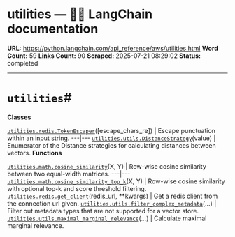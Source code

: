# utilities — 🦜🔗 LangChain  documentation

**URL:** https://python.langchain.com/api_reference/aws/utilities.html
**Word Count:** 59
**Links Count:** 90
**Scraped:** 2025-07-21 08:29:02
**Status:** completed

---

# `utilities`\#

**Classes**

[`utilities.redis.TokenEscaper`](https://python.langchain.com/api_reference/aws/utilities/langchain_aws.utilities.redis.TokenEscaper.html#langchain_aws.utilities.redis.TokenEscaper "langchain_aws.utilities.redis.TokenEscaper")\(\[escape\_chars\_re\]\) | Escape punctuation within an input string.   ---|---   [`utilities.utils.DistanceStrategy`](https://python.langchain.com/api_reference/aws/utilities/langchain_aws.utilities.utils.DistanceStrategy.html#langchain_aws.utilities.utils.DistanceStrategy "langchain_aws.utilities.utils.DistanceStrategy")\(value\) | Enumerator of the Distance strategies for calculating distances between vectors.      **Functions**

[`utilities.math.cosine_similarity`](https://python.langchain.com/api_reference/aws/utilities/langchain_aws.utilities.math.cosine_similarity.html#langchain_aws.utilities.math.cosine_similarity "langchain_aws.utilities.math.cosine_similarity")\(X, Y\) | Row-wise cosine similarity between two equal-width matrices.   ---|---   [`utilities.math.cosine_similarity_top_k`](https://python.langchain.com/api_reference/aws/utilities/langchain_aws.utilities.math.cosine_similarity_top_k.html#langchain_aws.utilities.math.cosine_similarity_top_k "langchain_aws.utilities.math.cosine_similarity_top_k")\(X, Y\) | Row-wise cosine similarity with optional top-k and score threshold filtering.   [`utilities.redis.get_client`](https://python.langchain.com/api_reference/aws/utilities/langchain_aws.utilities.redis.get_client.html#langchain_aws.utilities.redis.get_client "langchain_aws.utilities.redis.get_client")\(redis\_url, \*\*kwargs\) | Get a redis client from the connection url given.   [`utilities.utils.filter_complex_metadata`](https://python.langchain.com/api_reference/aws/utilities/langchain_aws.utilities.utils.filter_complex_metadata.html#langchain_aws.utilities.utils.filter_complex_metadata "langchain_aws.utilities.utils.filter_complex_metadata")\(...\) | Filter out metadata types that are not supported for a vector store.   [`utilities.utils.maximal_marginal_relevance`](https://python.langchain.com/api_reference/aws/utilities/langchain_aws.utilities.utils.maximal_marginal_relevance.html#langchain_aws.utilities.utils.maximal_marginal_relevance "langchain_aws.utilities.utils.maximal_marginal_relevance")\(...\) | Calculate maximal marginal relevance.